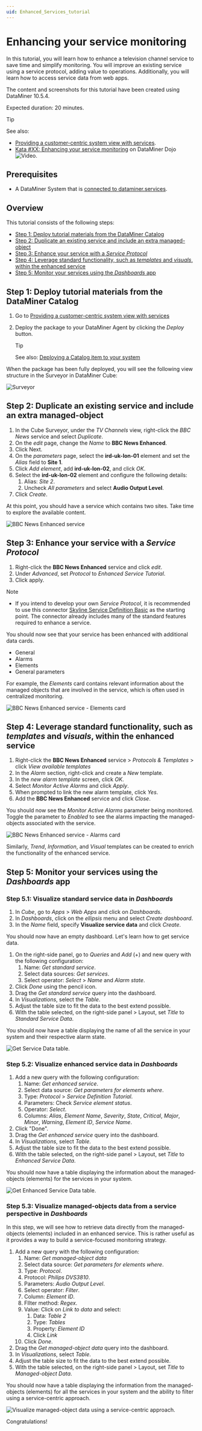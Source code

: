 ```yaml
---
uid: Enhanced_Services_tutorial
---
```


# Enhancing your service monitoring

In this tutorial, you will learn how to enhance a television channel service to save time and simplify monitoring. You will improve an existing service using a service protocol, adding value to operations. Additionally, you will learn how to access service data from web apps.

The content and screenshots for this tutorial have been created using DataMiner 10.5.4.

Expected duration: 20 minutes.

> [!TIP]
> See also:
>
> - [Providing a customer-centric system view with services](xref:Service_tutorial).
> - [Kata #XX: Enhancing your service monitoring](https://community.dataminer.services/courses/kata-xx/) on DataMiner Dojo ![Video](~/user-guide/images/video_Duo.png).

## Prerequisites

- A DataMiner System that is [connected to dataminer.services](xref:Connecting_your_DataMiner_System_to_the_cloud).

## Overview

This tutorial consists of the following steps:

- [Step 1: Deploy tutorial materials from the DataMiner Catalog](#step-1-deploy-tutorial-materials-from-the-dataminer-catalog)
- [Step 2: Duplicate an existing service and include an extra managed-object](#step-2-duplicate-an-existing-service-and-include-an-extra-managed-object)
- [Step 3: Enhance your service with a *Service Protocol*](#step-3-enhance-your-service-with-a-service-protocol)
- [Step 4: Leverage standard functionality, such as *templates* and *visuals*, within the enhanced service](#step-4-leverage-standard-functionality-such-as-templates-and-visuals-within-the-enhanced-service)
- [Step 5: Monitor your services using the *Dashboards* app](#step-5-monitor-your-services-using-the-dashboards-app)

## Step 1: Deploy tutorial materials from the DataMiner Catalog

1. Go to [Providing a customer-centric system view with services](https://catalog.dataminer.services/details/62840610-072c-4316-9e04-703f7688e857)

1. Deploy the package to your DataMiner Agent by clicking the *Deploy* button.

   > [!TIP]
   > See also: [Deploying a Catalog item to your system](xref:Deploying_a_catalog_item)

When the package has been fully deployed, you will see the following view structure in the Surveyor in DataMiner Cube:

![Surveyor](~/user-guide/images/tutorial_services_step1_surveyor.png)

## Step 2: Duplicate an existing service and include an extra managed-object

1. In the Cube Surveyor, under the *TV Channels* view, right-click the *BBC News* service and select *Duplicate*.
1. On the *edit* page, change the *Name* to **BBC News Enhanced**.
1. Click Next.
1. On the *parameters* page, select the **ird-uk-lon-01** element and set the *Alias* field to **Site 1**.
1. Click *Add element*, add **ird-uk-lon-02**, and click *OK*.
1. Select the **ird-uk-lon-02** element and configure the following details:
    1. Alias: *Site 2*.
    1. Uncheck *All parameters* and select **Audio Output Level**.
1. Click *Create*.

At this point, you should have a service which contains two sites. Take time to explore the available content.

![BBC News Enhanced service](~/user-guide/images/tutorial_enhanced_services_img01.png)

## Step 3: Enhance your service with a *Service Protocol*

1. Right-click the **BBC News Enhanced** service and click *edit*.
1. Under *Advanced*, set *Protocol* to *Enhanced Service Tutorial*.
1. Click apply.

> [!NOTE]
>
> - If you intend to develop your own *Service Protocol*, it is recommended to use this connector [Skyline Service Definition Basic](https://catalog.dataminer.services/details/809251d6-724d-499a-9c3c-d41ae1b5492b) as the starting point. The connector already includes many of the standard features required to enhance a service.

You should now see that your service has been enhanced with additional data cards.

- General
- Alarms
- Elements
- General parameters

For example, the *Elements* card contains relevant information about the managed objects that are involved in the service, which is often used in centralized monitoring.

![BBC News Enhanced service - Elements card](~/user-guide/images/tutorial_enhanced_services_img02.png)

## Step 4: Leverage standard functionality, such as *templates* and *visuals*, within the enhanced service

1. Right-click the **BBC News Enhanced** service > *Protocols & Templates* > click *View available templates*
1. In the *Alarm* section, right-click and create a *New* template.
1. In the *new alarm template* screen, click *OK*.
1. Select *Monitor Active Alarms* and click *Apply*.
1. When prompted to link the new alarm template, click *Yes*.
1. Add the **BBC News Enhanced** service and click *Close*.

You should now see the *Monitor Active Alarms* parameter being monitored. Toggle the parameter to *Enabled* to see the alarms impacting the managed-objects associated with the service.

![BBC News Enhanced service - Alarms card](~/user-guide/images/tutorial_enhanced_services_img03.png)

Similarly, *Trend*, *Information*, and *Visual* templates can be created to enrich the functionality of the enhanced service.

## Step 5: Monitor your services using the *Dashboards* app

### Step 5.1: Visualize standard service data in *Dashboards*

1. In *Cube*, go to *Apps* > *Web Apps* and click on *Dashboards*.
1. In *Dashboards*, click on the *ellipsis* menu and select *Create dashboard*.
1. In the *Name* field, specify **Visualize service data** and click *Create*.

You should now have an empty dashboard. Let's learn how to get service data.

1. On the right-side panel, go to *Queries* and *Add* (+) and new query with the following configuration:
    1. Name: *Get standard service*.
    1. Select data sources: *Get services*.
    1. Select operator: *Select* > *Name* and *Alarm state*.
1. Click *Done* using the pencil icon.
1. Drag the *Get standard service* query into the dashboard.
1. In *Visualizations*, select the *Table*.
1. Adjust the table size to fit the data to the best extend possible.
1. With the table selected, on the right-side panel > Layout, set *Title* to *Standard Service Data*.

You should now have a table displaying the name of all the service in your system and their respective alarm state.

![Get Service Data table](~/user-guide/images/tutorial_enhanced_services_img04.png).

### Step 5.2: Visualize enhanced service data in *Dashboards*

1. Add a new query with the following configuration:
    1. Name: *Get enhanced service*.
    1. Select data source: *Get parameters for elements where*.
    1. Type: *Protocol* > *Service Definition Tutorial*.
    1. Parameters: Check *Service element status*.
    1. Operator: *Select*.
    1. Columns: *Alias*, *Element Name*, *Severity*, *State*, *Critical*, *Major*, *Minor*, *Warning*, *Element ID*, *Service Name*.
1. Click "Done".
1. Drag the *Get enhanced service* query into the dashboard.
1. In *Visualizations*, select *Table*.
1. Adjust the table size to fit the data to the best extend possible.
1. With the table selected, on the right-side panel > Layout, set *Title* to *Enhanced Service Data*.

You should now have a table displaying the information about the managed-objects (elements) for the services in your system.

![Get Enhanced Service Data table](~/user-guide/images/tutorial_enhanced_services_img05.png).

### Step 5.3: Visualize managed-objects data from a service perspective in *Dashboards*

In this step, we will see how to retrieve data directly from the managed-objects (elements) included in an enhanced service. This is rather useful as it provides a way to build a service-focused monitoring strategy.

1. Add a new query with the following configuration:
    1. Name: *Get managed-object data*
    1. Select data source: *Get parameters for elements where*.
    1. Type: *Protocol*.
    1. Protocol: *Philips DVS3810*.
    1. Parameters: *Audio Output Level*.
    1. Select operator: *Filter*.
    1. Column: *Element ID*.
    1. FIlter method: *Regex*.
    1. Value: Click on *Link to data* and select:
        1. Data: *Table 2*
        1. Type: *Tables*
        1. Property: *Element ID*
        1. Click *Link*
    1. Click *Done*.
1. Drag the *Get managed-object data* query into the dashboard.
1. In *Visualizations*, select *Table*.
1. Adjust the table size to fit the data to the best extend possible.
1. With the table selected, on the right-side panel > Layout, set *Title* to *Managed-object Data*.

You should now have a table displaying the information from the managed-objects (elements) for all the services in your system and the ability to filter using a service-centric approach.

![Visualize managed-object data using a service-centric approach](~/user-guide/images/tutorial_enhanced_services_img06.png).

Congratulations!
